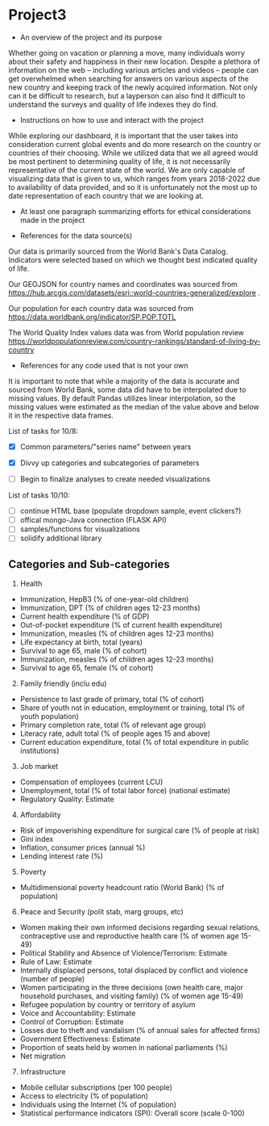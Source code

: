 # Project3
- An overview of the project and its purpose

Whether going on vacation or planning a move, many individuals worry about their safety and happiness in their new location. Despite a plethora of information on the web – including various articles and videos – people can get overwhelmed when searching for answers on various aspects of the new country and keeping track of the newly acquired information. Not only can it be difficult to research, but a layperson can also find it difficult to understand the surveys and quality of life indexes they do find.

- Instructions on how to use and interact with the project

While exploring our dashboard, it is important that the user takes into consideration current global events and do more research on the country or countries of their choosing. While we utilized data that we all agreed would be most pertinent to determining quality of life, it is not necessarily representative of the current state of the world. We are only capable of visualizing data that is given to us, which ranges from years 2018-2022 due to availability of data provided, and so it is unfortunately not the most up to date representation of each country that we are looking at.

- At least one paragraph summarizing efforts for ethical considerations made in the project

- References for the data source(s)
  
Our data is primarily sourced from the World Bank's Data Catalog. Indicators were selected based on which we thought best indicated quality of life.

Our GEOJSON for country names and coordinates was sourced from https://hub.arcgis.com/datasets/esri::world-countries-generalized/explore .

Our population for each country data was sourced from https://data.worldbank.org/indicator/SP.POP.TOTL

The World Quality Index values data was from World population review https://worldpopulationreview.com/country-rankings/standard-of-living-by-country

- References for any code used that is not your own

It is important to note that while a majority of the data is accurate and sourced from World Bank, some data did have to be interpolated due to missing values. By default Pandas utilizes linear interpolation, so the missing values were estimated as the median of the value above and below it in the respective data frames.

List of tasks for 10/8:

- [x] Common parameters/"series name" between years

- [x] Divvy up categories and subcategories of parameters

- [ ] Begin to finalize analyses to create needed visualizations

List of tasks 10/10:
- [ ] continue HTML base (populate dropdown sample, event clickers?)
- [ ] offical mongo-Java connection (FLASK API)
- [ ] samples/functions for visualizations
- [ ] solidify additional library

## Categories and Sub-categories
1. Health
- Immunization, HepB3 (% of one-year-old children)
- Immunization, DPT (% of children ages 12-23 months)
- Current health expenditure (% of GDP)
- Out-of-pocket expenditure (% of current health expenditure)
- Immunization, measles (% of children ages 12-23 months)
- Life expectancy at birth, total (years)
- Survival to age 65, male (% of cohort)
- Immunization, measles (% of children ages 12-23 months)
- Survival to age 65, female (% of cohort)
2. Family friendly (inclu edu)
- Persistence to last grade of primary, total (% of cohort)
- Share of youth not in education, employment or training, total (% of youth population)
- Primary completion rate, total (% of relevant age group)
- Literacy rate, adult total (% of people ages 15 and above)
- Current education expenditure, total (% of total expenditure in public institutions)
3. Job market
- Compensation of employees (current LCU)
- Unemployment, total (% of total labor force) (national estimate)
- Regulatory Quality: Estimate
4. Affordability
- Risk of impoverishing expenditure for surgical care (% of people at risk)
- Gini index
- Inflation, consumer prices (annual %)
- Lending interest rate (%)
5. Poverty
- Multidimensional poverty headcount ratio (World Bank) (% of population)
6. Peace and Security (polit stab, marg groups, etc)
- Women making their own informed decisions regarding sexual relations, contraceptive use and reproductive health care (% of women age 15-49)
- Political Stability and Absence of Violence/Terrorism: Estimate
- Rule of Law: Estimate
- Internally displaced persons, total displaced by conflict and violence (number of people)
- Women participating in the three decisions (own health care, major household purchases, and visiting family) (% of women age 15-49)
- Refugee population by country or territory of asylum
- Voice and Accountability: Estimate
- Control of Corruption: Estimate
- Losses due to theft and vandalism (% of annual sales for affected firms)
- Government Effectiveness: Estimate
- Proportion of seats held by women in national parliaments (%)
- Net migration
7. Infrastructure 
- Mobile cellular subscriptions (per 100 people)
- Access to electricity (% of population)
- Individuals using the Internet (% of population)
- Statistical performance indicators (SPI): Overall score (scale 0-100)
